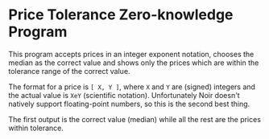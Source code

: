 # Price Tolerance Zero-knowledge Program

This program accepts prices in an integer exponent notation, chooses the median as the correct value and shows only the prices which are within the tolerance range of the correct value.

The format for a price is `[ X, Y ]`, where `X` and `Y` are (signed) integers and the actual value is `XeY` (scientific notation).
Unfortunately Noir doesn't natively support floating-point numbers, so this is the second best thing.

The first output is the correct value (median) while all the rest are the prices within tolerance.
